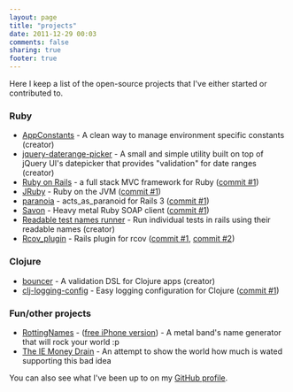 ```yaml
---
layout: page
title: "projects"
date: 2011-12-29 00:03
comments: false
sharing: true
footer: true
---
```


Here I keep a list of the open-source projects that I've either started or contributed to.

### Ruby

- [AppConstants](http://github.com/leonardoborges/app_constants) - A clean way to manage environment specific constants (creator)
- [jquery-daterange-picker](https://github.com/leonardoborges/jquery-daterange-picker) - A small and simple utility built on top of jQuery UI's datepicker that provides "validation" for date ranges (creator)
- [Ruby on Rails](http://github.com/rails/rails/tree/master) - a full stack MVC
framework for Ruby ([commit #1][1])
- [JRuby](http://github.com/jruby/jruby/tree/master) - Ruby on the JVM ([commit #1][2])
- [paranoia](https://github.com/radar/paranoia) - acts_as_paranoid for Rails 3 ([commit #1][3])
- [Savon](http://github.com/rubiii/savon) - Heavy metal Ruby SOAP client ([commit #1][4])
- [Readable test names runner](http://github.com/leonardoborges/readable_test_names_runner/tree/maste) - Run individual tests in rails using their readable names (creator)
- [Rcov_plugin](http://github.com/commondream/rcov_plugin/tree/master) - Rails plugin for rcov ([commit #1][5], [commit #2][6])


### Clojure

- [bouncer](https://github.com/leonardoborges/bouncer) - A validation DSL for Clojure apps (creator)
- [clj-logging-config](https://github.com/malcolmsparks/clj-logging-config) - Easy logging configuration for Clojure ([commit #1][7])

### Fun/other projects

* [RottingNames](http://rottingnames.heroku.com/) - ([free iPhone version](http://itunes.apple.com/au/app/rottingnames/id413043377?mt=8)) - A metal band's name generator that will rock your world :p
* [The IE Money Drain](http://iemoneydrain.heroku.com/) - An attempt to show the world how much is wated supporting this bad idea

You can also see what I've been up to on my [GitHub profile](https://github.com/leonardoborges).

[1]: https://github.com/rails/rails/commit/0c391b46fb39b697bbae1493caade23e2ddbd8a6
[2]: https://github.com/jruby/jruby/commit/e85018a
[3]: https://github.com/radar/paranoia/commit/f766bbc81c4d0b89d39062a716f4afa93bd6492d
[4]: https://github.com/calamitas/savon/commit/0c3aa5e65cc2a3a417bbdcfccdfd21f665a0aff1
[5]: https://github.com/commondream/rcov_plugin/commit/49631bb57fa9c7aa26375455b2523b7cd30a158c
[6]: https://github.com/commondream/rcov_plugin/commit/b22b1883e9dfa50248fa22b1ae0e1859f8c75118
[7]: https://github.com/malcolmsparks/clj-logging-config/commit/ec8a08535daad01eb9f23e92771b623b5902c8c9